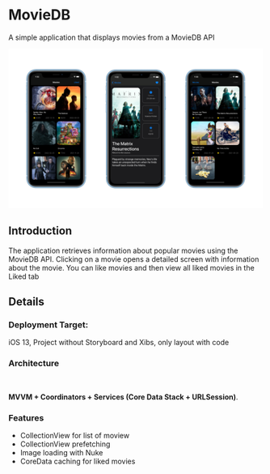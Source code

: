 # MovieDB
A simple application that displays movies from a MovieDB API

![alt tag](https://github.com/tvrrp/MovieDB/blob/main/Untitled.png)

## Introduction

The application retrieves information about popular movies using the MovieDB API. Clicking on a movie opens a detailed screen with information about the movie.
You can like movies and then view all liked movies in the Liked tab

## Details

### Deployment Target: 
iOS 13, Project without Storyboard and Xibs, only layout with code

### Architecture
<br>

**MVVM + Coordinators + Services (Core Data Stack + URLSession)**.<br>

### Features
- CollectionView for list of moview
- CollectionView prefetching
- Image loading with Nuke
- CoreData caching for liked movies
